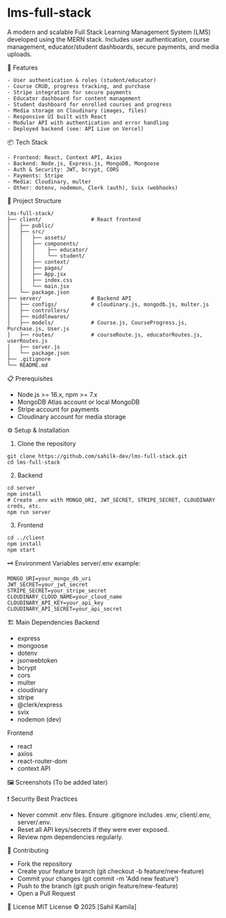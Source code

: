 # lms-full-stack
A modern and scalable Full Stack Learning Management System (LMS) developed using the MERN stack. Includes user authentication, course management, educator/student dashboards, secure payments, and media uploads.

🚀 Features

    - User authentication & roles (student/educator)
    - Course CRUD, progress tracking, and purchase
    - Stripe integration for secure payments
    - Educator dashboard for content management
    - Student dashboard for enrolled courses and progress
    - Media storage on Cloudinary (images, files)
    - Responsive UI built with React
    - Modular API with authentication and error handling
    - Deployed backend (see: API Live on Vercel)

📦 Tech Stack

    - Frontend: React, Context API, Axios
    - Backend: Node.js, Express.js, MongoDB, Mongoose
    - Auth & Security: JWT, bcrypt, CORS
    - Payments: Stripe
    - Media: Cloudinary, multer
    - Other: dotenv, nodemon, Clerk (auth), Svix (webhooks)

    
📂 Project Structure
```
lms-full-stack/
├── client/                # React frontend
│   ├── public/
│   ├── src/
│   │   ├── assets/
│   │   ├── components/
│   │   │    ├── educator/
│   │   │    └── student/
│   │   ├── context/
│   │   ├── pages/
│   │   ├── App.jsx
│   │   ├── index.css
│   │   └── main.jsx
│   └── package.json
├── server/                # Backend API
│   ├── configs/           # cloudinary.js, mongodb.js, multer.js
│   ├── controllers/
│   ├── middlewares/
│   ├── models/            # Course.js, CourseProgress.js, Purchase.js, User.js
│   ├── routes/            # courseRoute.js, educatorRoutes.js, userRoutes.js
│   ├── server.js
│   └── package.json
├── .gitignore
└── README.md

```

📋 Prerequisites
  - Node.js >= 16.x, npm >= 7.x
  - MongoDB Atlas account or local MongoDB
  - Stripe account for payments
  - Cloudinary account for media storage

⚙️ Setup & Installation
1. Clone the repository
```
git clone https://github.com/sahilk-dev/lms-full-stack.git
cd lms-full-stack
```
2. Backend
```
cd server
npm install
# Create .env with MONGO_URI, JWT_SECRET, STRIPE_SECRET, CLOUDINARY creds, etc.
npm run server
```
3. Frontend
```
cd ../client
npm install
npm start
```

🗝️ Environment Variables
server/.env example:
```
MONGO_URI=your_mongo_db_uri
JWT_SECRET=your_jwt_secret
STRIPE_SECRET=your_stripe_secret
CLOUDINARY_CLOUD_NAME=your_cloud_name
CLOUDINARY_API_KEY=your_api_key
CLOUDINARY_API_SECRET=your_api_secret
```

🏗️ Main Dependencies
Backend
  - express
  - mongoose
  - dotenv
  - jsonwebtoken
  - bcrypt
  - cors
  - multer
  - cloudinary
  - stripe
  - @clerk/express
  - svix
  - nodemon (dev)

Frontend
  - react
  - axios
  - react-router-dom
  - context API

🖼️ Screenshots
(To be added later)

❗ Security Best Practices
  - Never commit .env files. Ensure .gitignore includes .env, client/.env, server/.env.
  - Reset all API keys/secrets if they were ever exposed.
  - Review npm dependencies regularly.

🤝 Contributing
  - Fork the repository
  - Create your feature branch (git checkout -b feature/new-feature)
  - Commit your changes (git commit -m 'Add new feature')
  - Push to the branch (git push origin feature/new-feature)
  - Open a Pull Request

📄 License
MIT License © 2025 [Sahil Kamila]
